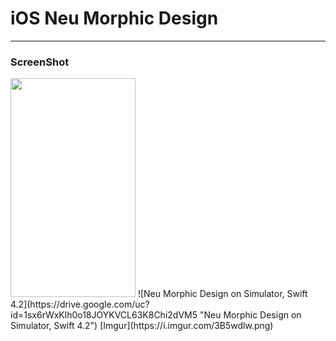 # iOS Neu Morphic Design

---

### ScreenShot
<img src="https://drive.google.com/uc?id=1sx6rWxKlh0o18JOYKVCL63K8Chi2dVM5" width="200" height="350">
![Neu Morphic Design on Simulator, Swift 4.2](https://drive.google.com/uc?id=1sx6rWxKlh0o18JOYKVCL63K8Chi2dVM5 "Neu Morphic Design on Simulator, Swift 4.2") 
[Imgur](https://i.imgur.com/3B5wdlw.png)


